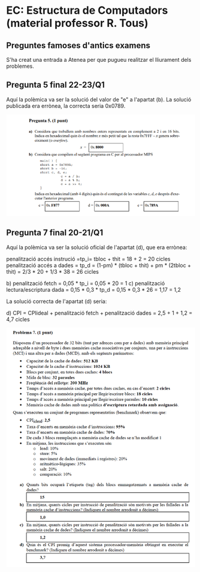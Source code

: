 # EC: Estructura de Computadors (material professor R. Tous)

## Preguntes famoses d'antics examens 

S'ha creat una entrada a Atenea per que pugueu realitzar el lliurament dels problemes.

## Pregunta 5 final 22-23/Q1

Aquí la polèmica va ser la solució del valor de "e" a l'apartat (b). La solució publicada era errònea, la correcta seria 0x0789.

![image](antics_examens/22_23_Q1_final_p5.png)

## Pregunta 7 final 20-21/Q1

Aquí la polèmica va ser la solució oficial de l'apartat (d), que era errònea:

penalització accés instrució =tp_i= tbloc + thit = 18 + 2 = 20 cicles
penalització accés a dades = tp_d = (1-pm) *  (tbloc + thit) + pm * (2tbloc + thit) = 2/3 * 20 + 1/3 * 38 = 26 cicles

b) penalització fetch = 0,05 * tp_i = 0,05 * 20 = 1
c) penalització lectura/escriptura dada = 0,15 * 0,3 * tp_d = 0,15 * 0,3 * 26 = 1,17 = 1,2

La solució correcta de l'apartat (d) seria:

d) CPI = CPIideal + penalització fetch + penalització dades = 2,5 + 1 + 1,2 = 4,7 cicles

![image](antics_examens/20_21_Q1_final_p7.png)




